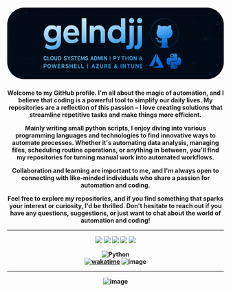 ![Header](./img/gh_banner.png)

<h4 align="center">Welcome to my GitHub profile. I'm all about the magic of automation, and I believe that coding is a powerful tool to simplify our daily lives. My repositories are a reflection of this passion – I love creating solutions that streamline repetitive tasks and make things more efficient.

Mainly writing small python scripts, I enjoy diving into various programming languages and technologies to find innovative ways to automate processes. Whether it's automating data analysis, managing files, scheduling routine operations, or anything in between, you'll find my repositories for turning manual work into automated workflows.

Collaboration and learning are important to me, and I'm always open to connecting with like-minded individuals who share a passion for automation and coding.

Feel free to explore my repositories, and if you find something that sparks your interest or curiosity, I'd be thrilled. Don't hesitate to reach out if you have any questions, suggestions, or just want to chat about the world of automation and coding!

***
<div align="center">
  
![](http://github-profile-summary-cards.vercel.app/api/cards/profile-details?username=gelndjj&theme=blue_green)
![](http://github-profile-summary-cards.vercel.app/api/cards/repos-per-language?username=gelndjj&theme=blue_green)
![](http://github-profile-summary-cards.vercel.app/api/cards/most-commit-language?username=gelndjj&theme=blue_green)
![](http://github-profile-summary-cards.vercel.app/api/cards/stats?username=gelndjj&theme=blue_green)
![](http://github-profile-summary-cards.vercel.app/api/cards/productive-time?username=gelndjj&theme=blue_green&utcOffset=8)

</div>

![Python](https://img.shields.io/badge/python-3670A0?style=for-the-badge&logo=python&logoColor=ffdd54)</br>
[![wakatime](https://wakatime.com/badge/user/cbe74224-eaee-41c4-88b0-e984310ae2d8.svg)](https://wakatime.com/@cbe74224-eaee-41c4-88b0-e984310ae2d8)  ![image](https://hits.seeyoufarm.com/api/count/incr/badge.svg?url=https%3A%2F%2Fgithub.com%2F{username}1212%2Fhit-counter) 

[//]: # (<h3 align="left">Support</h3>)

[//]: # (<p><a href="https://ko-fi.com/gelndjj"> <img align="left" src="https://cdn.ko-fi.com/cdn/kofi3.png?v=3" height="50" width="210" alt="gelndjj" /></a><p/>)

***

![image](https://github-profile-trophy.vercel.app/?username=gelndjj&theme=dark) </h4>

